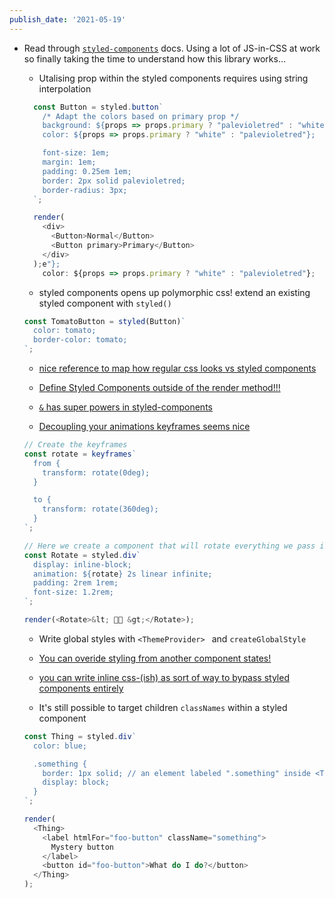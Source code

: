 ```yaml
---
publish_date: '2021-05-19'
---
```


- Read through [`styled-components`](https://styled-components.com/) docs. Using a lot of JS-in-CSS at work so finally taking the time to understand how this library works...

  - Utalising prop within the styled components requires using string interpolation

  ```js
    const Button = styled.button`
      /* Adapt the colors based on primary prop */
      background: ${props => props.primary ? "palevioletred" : "white"};
      color: ${props => props.primary ? "white" : "palevioletred"};

      font-size: 1em;
      margin: 1em;
      padding: 0.25em 1em;
      border: 2px solid palevioletred;
      border-radius: 3px;
    `;

    render(
      <div>
        <Button>Normal</Button>
        <Button primary>Primary</Button>
      </div>
    );e"};
      color: ${props => props.primary ? "white" : "palevioletred"};
  ```

  - styled components opens up polymorphic css! extend an existing styled component with `styled()`

  ```js
  const TomatoButton = styled(Button)`
    color: tomato;
    border-color: tomato;
  `;
  ```

  - [nice reference to map how regular css looks vs styled components](https://styled-components.com/docs/basics#coming-from-css)

  - [Define Styled Components outside of the render method!!!](https://styled-components.com/docs/basics#define-styled-components-outside-of-the-render-method)

  - [`&` has super powers in styled-components](https://styled-components.com/docs/basics#pseudoelements-pseudoselectors-and-nesting)

  - [Decoupling your animations keyframes seems nice](https://styled-components.com/docs/basics#animations)

  ```js
  // Create the keyframes
  const rotate = keyframes`
    from {
      transform: rotate(0deg);
    }
  
    to {
      transform: rotate(360deg);
    }
  `;

  // Here we create a component that will rotate everything we pass in over two seconds
  const Rotate = styled.div`
    display: inline-block;
    animation: ${rotate} 2s linear infinite;
    padding: 2rem 1rem;
    font-size: 1.2rem;
  `;

  render(<Rotate>&lt; 💅🏾 &gt;</Rotate>);
  ```

  - Write global styles with `<ThemeProvider> ` and `createGlobalStyle`

  - [You can overide styling from another component states!](https://styled-components.com/docs/advanced#referring-to-other-components)

  - [you can write inline css-(ish) as sort of way to bypass styled components entirely](https://styled-components.com/docs/api#css-prop)

  - It's still possible to target children `classNames` within a styled component

  ```js
  const Thing = styled.div`
    color: blue;

    .something {
      border: 1px solid; // an element labeled ".something" inside <Thing>
      display: block;
    }
  `;

  render(
    <Thing>
      <label htmlFor="foo-button" className="something">
        Mystery button
      </label>
      <button id="foo-button">What do I do?</button>
    </Thing>
  );
  ```
